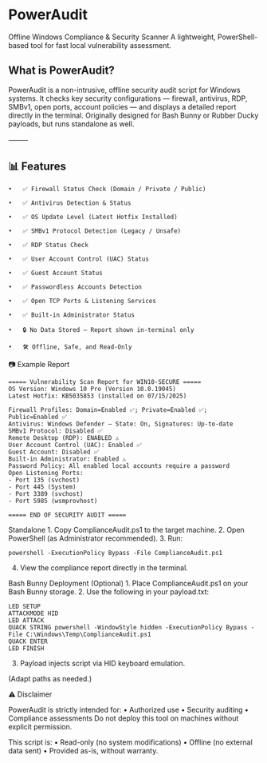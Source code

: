 # PowerAudit

Offline Windows Compliance & Security Scanner
A lightweight, PowerShell-based tool for fast local vulnerability assessment.



## What is PowerAudit?

PowerAudit is a non-intrusive, offline security audit script for Windows systems.
It checks key security configurations — firewall, antivirus, RDP, SMBv1, open ports, account policies — and displays a detailed report directly in the terminal.
Originally designed for Bash Bunny or Rubber Ducky payloads, but runs standalone as well.

⸻

## 📊 Features
	•	✅ Firewall Status Check (Domain / Private / Public)
 
	•	✅ Antivirus Detection & Status
 
	•	✅ OS Update Level (Latest Hotfix Installed)
 
	•	✅ SMBv1 Protocol Detection (Legacy / Unsafe)
 
	•	✅ RDP Status Check
 
	•	✅ User Account Control (UAC) Status
 
	•	✅ Guest Account Status
 
	•	✅ Passwordless Accounts Detection
 
	•	✅ Open TCP Ports & Listening Services
 
	•	✅ Built-in Administrator Status
 
	•	🔒 No Data Stored – Report shown in-terminal only
 
	•	🛠️ Offline, Safe, and Read-Only
 

 📷 Example Report
 ```
===== Vulnerability Scan Report for WIN10-SECURE =====
OS Version: Windows 10 Pro (Version 10.0.19045)
Latest Hotfix: KB5035853 (installed on 07/15/2025)

Firewall Profiles: Domain=Enabled ✅; Private=Enabled ✅; Public=Enabled ✅
Antivirus: Windows Defender – State: On, Signatures: Up-to-date
SMBv1 Protocol: Disabled ✅
Remote Desktop (RDP): ENABLED ⚠️
User Account Control (UAC): Enabled ✅
Guest Account: Disabled ✅
Built-in Administrator: Enabled ⚠️
Password Policy: All enabled local accounts require a password
Open Listening Ports:
 - Port 135 (svchost)
 - Port 445 (System)
 - Port 3389 (svchost)
 - Port 5985 (wsmprovhost)

===== END OF SECURITY AUDIT =====
```

Standalone
	1.	Copy ComplianceAudit.ps1 to the target machine.
	2.	Open PowerShell (as Administrator recommended).
	3.	Run: 
 ```
 powershell -ExecutionPolicy Bypass -File ComplianceAudit.ps1
 ```
  4.	View the compliance report directly in the terminal.
     
Bash Bunny Deployment (Optional)
	1.	Place ComplianceAudit.ps1 on your Bash Bunny storage.
	2.	Use the following in your payload.txt:
 ```
LED SETUP
ATTACKMODE HID
LED ATTACK
QUACK STRING powershell -WindowStyle hidden -ExecutionPolicy Bypass -File C:\Windows\Temp\ComplianceAudit.ps1
QUACK ENTER
LED FINISH
```
  3.	Payload injects script via HID keyboard emulation.

(Adapt paths as needed.)

⚠️ Disclaimer

PowerAudit is strictly intended for:
	•	Authorized use
	•	Security auditing
	•	Compliance assessments
Do not deploy this tool on machines without explicit permission.

This script is:
	•	Read-only (no system modifications)
	•	Offline (no external data sent)
	•	Provided as-is, without warranty.

